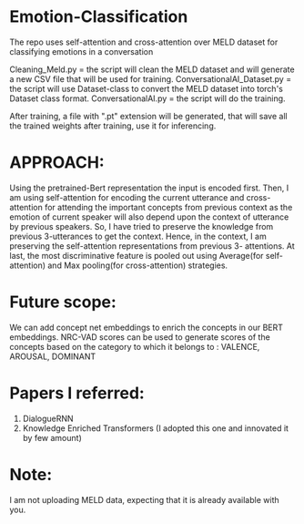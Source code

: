 # Emotion-Classification
The repo uses self-attention and cross-attention over MELD dataset for classifying emotions in a conversation

Cleaning_Meld.py = the script will clean the MELD dataset and will generate a new CSV file that will be used for training.
ConversationalAI_Dataset.py = the script will use Dataset-class to convert the MELD dataset into torch's Dataset class format.
ConversationalAI.py = the script will do the training.

After training, a file with ".pt" extension will be generated, that will save all the trained weights after training, use it for inferencing.

# APPROACH:
Using the pretrained-Bert representation the input is encoded first. Then, 
I am using self-attention for encoding the current utterance and cross-attention for attending the important concepts from previous context as the emotion of current speaker will also depend upon the context of utterance by previous speakers. So, I have tried to preserve the knowledge from previous 3-utterances to get the context. Hence, in the context, I am preserving the self-attention representations from previous 3- attentions. At last, the most discriminative feature is pooled out using Average(for self-attention) and Max pooling(for cross-attention) strategies.

# Future scope:
We can add concept net embeddings to enrich the concepts in our BERT embeddings.
NRC-VAD scores can be used to generate scores of the concepts based on the category to which it belongs to : VALENCE, AROUSAL, DOMINANT


# Papers I referred:
1. DialogueRNN
2. Knowledge Enriched Transformers (I adopted this one and innovated it by few amount)

# Note:
I am not uploading MELD data, expecting that it is already available with you.
